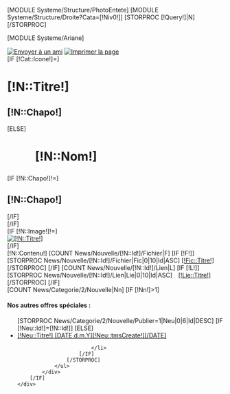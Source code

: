 [MODULE Systeme/Structure/PhotoEntete]
[MODULE Systeme/Structure/Droite?Cata=[!Niv0!]]
[STORPROC [!Query!]|N][/STORPROC]
<div id="Milieu">
	<div id="Data">
		[MODULE Systeme/Ariane]
			<div class="TitreCat">
				<div id="Options">
					<a href="/Redaction/Affich/SendToFriend?Rubrique=[!Cat::Nom!]&amp;TitreMenu=[!Systeme::CurrentMenu::Titre!]" title="Envoyer la page &agrave; un ami"><img src="/Skins/Gabarit1/Img/IconeEnvoyer.jpg" alt="Envoyer &agrave; un ami" style="padding-top:15px;" /></a>
					<a href="/News/Categorie/2/Nouvelle/[!N::Id!]/Imprimer.print" title="Imprimer la page"><img src="/Skins/Gabarit1/Img/IconeImprimer.jpg" alt="Imprimer la page"  style="padding-top:15px;"/></a>
				</div>
				[IF [!Cat::Icone!]=]
					<div class="TextDefault">
						<h1>[!N::Titre!]</h1>
						<h2 style="left:0;">[!N::Chapo!]</h2>
					</div>
				[ELSE]
					<div class="TextDefault">
						<h1 style="background:url(/[!Cat::Icone!]) no-repeat;height:40px;background-position:-1% 0%; padding-left:65px;">[!N::Nom!]</h1>
						[IF [!N::Chapo!]!=]
							<h2>[!N::Chapo!]</h2>
						[/IF]
					</div>
				[/IF]
			</div>
		<div class="Article">
			[IF [!N::Image!]!=]
				<div class="ImgArt">
					<a href="/[!N::Image!].limit.800x800.jpg" rel="lightbox[acc]" title="[!N::Titre!]"><img src="/[!N::Image!].limit.120x200.jpg" alt="[!N::Titre!]" title="[!N::Titre!]" /></a>
				</div>
			[/IF]
			<div class=[IF [!N::Image!]!=]"TextImg"[ELSE]"Text"[/IF]>
				[!N::Contenu!]
				[COUNT News/Nouvelle/[!N::Id!]/Fichier|F]
				[IF [!F!]]
					[STORPROC News/Nouvelle/[!N::Id!]/Fichier|Fic|0|10|Id|ASC]
						<a href="/[!Fic::URL!]" title="[!Fic::Titre!]" class="Lien">[!Fic::Titre!]</a>
					[/STORPROC]
				[/IF]
				[COUNT News/Nouvelle/[!N::Id!]/Lien|L]
				[IF [!L!]]
<!-- 					<div id="SousCat"> -->
<!-- 					<ul> -->
					[STORPROC News/Nouvelle/[!N::Id!]/Lien|Lie|0|10|Id|ASC]
						<a href="[!Lie::URL!]" title="[!Lie::Titre!]" [IF [!Lie::Type!]=Externe]onclick="window.open(this.href); return false;"[/IF] class="PrestaLien" style="margin-left:10px;">[!Lie::Titre!]</a>
					[/STORPROC]
<!-- 					</ul> -->
<!-- 					</div> -->
				[/IF]
			</div>
		</div>
		[COUNT News/Categorie/2/Nouvelle|Nn]
		[IF [!Nn!]>1]
			<div class="HistoNews" >					
				<h4>Nos autres offres sp&eacute;ciales :</h4>
				<ul>
					[STORPROC News/Categorie/2/Nouvelle/Publier=1|Neu|0|6|Id|DESC]
						[IF [!Neu::Id!]=[!N::Id!]]
						[ELSE]
							<li>
								<a href="/Offres-speciales/Nouvelle/[!Neu::Url!]" title="[!Neu::Titre!]" style=""><span class="Bold">[!Neu::Titre!]</span> [DATE d.m.Y][!Neu::tmsCreate!][/DATE]</a>
								
							</li>
						[/IF]
					[/STORPROC]
				</ul>
			</div>
		[/IF]
	</div>
</div>
<div class="Clear"></div>